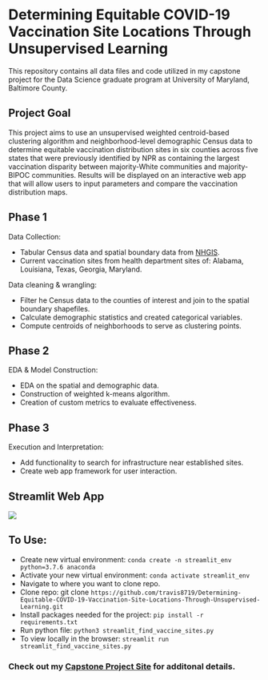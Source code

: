 # Determining Equitable COVID-19 Vaccination Site Locations Through Unsupervised Learning

This repository contains all data files and code utilized in my capstone project for the Data Science graduate program at University of Maryland, Baltimore County.

## Project Goal

This project aims to use an unsupervised weighted centroid-based clustering algorithm and neighborhood-level demographic Census data to determine equitable vaccination distribution sites in six counties across five states that were previously identified by NPR as containing the largest vaccination disparity between majority-White communities and majority-BIPOC communities. Results will be displayed on an interactive web app that will allow users to input parameters and compare the vaccination distribution maps.

## Phase 1
Data Collection: 
*   Tabular Census data and spatial boundary data from [NHGIS](https://www.nhgis.org/).
*   Current vaccination sites from health department sites of: Alabama, Louisiana, Texas, Georgia, Maryland.

Data cleaning & wrangling:
*   Filter he Census data to the counties of interest and join to the spatial boundary shapefiles.
*   Calculate demographic statistics and created categorical variables.
*   Compute centroids of neighborhoods to serve as clustering points. 

## Phase 2
EDA & Model Construction:
*   EDA on the spatial and demographic data.
*   Construction of weighted k-means algorithm.
*   Creation of custom metrics to evaluate effectiveness.

## Phase 3
Execution and Interpretation:
*   Add functionality to search for infrastructure near established sites.
*   Create web app framework for user interaction.


## Streamlit Web App
<img src="https://github.com/travis8719/Determining-Equitable-COVID-19-Vaccination-Site-Locations-Through-Unsupervised-Learning/blob/main/Phase3/webapp.png"/>

## To Use:
*   Create new virtual environment: `conda create -n streamlit_env python=3.7.6 anaconda`
*   Activate your new virtual environment: `conda activate streamlit_env`
*   Navigate to where you want to clone repo.
*   Clone repo: git clone `https://github.com/travis8719/Determining-Equitable-COVID-19-Vaccination-Site-Locations-Through-Unsupervised-Learning.git`
*   Install packages needed for the project: `pip install -r requirements.txt`
*   Run python file: `python3 streamlit_find_vaccine_sites.py`
*   To view locally in the browser: `streamlit run streamlit_find_vaccine_sites.py`


### Check out my [Capstone Project Site](https://sites.google.com/umbc.edu/data606/spring-21-section-2/travis-twigg) for additonal details.
